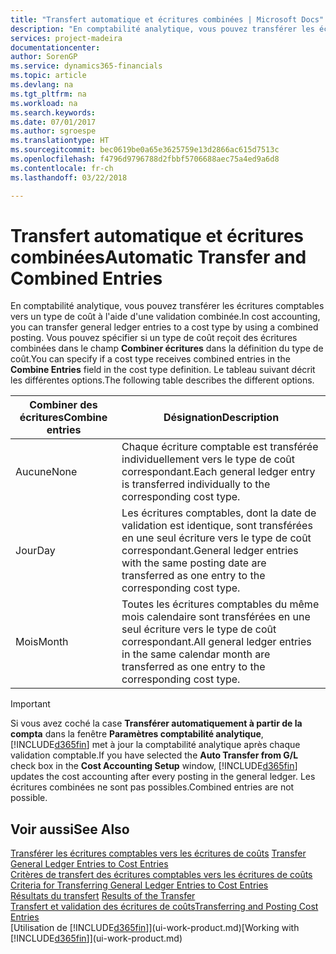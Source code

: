 ```yaml
---
title: "Transfert automatique et écritures combinées | Microsoft Docs"
description: "En comptabilité analytique, vous pouvez transférer les écritures comptables vers un type de coût à l'aide d'une validation combinée. Vous pouvez spécifier si un type de coût reçoit des écritures combinées dans le champ **Combiner écritures** dans la définition du type de coût. Le tableau suivant décrit les différentes options."
services: project-madeira
documentationcenter: 
author: SorenGP
ms.service: dynamics365-financials
ms.topic: article
ms.devlang: na
ms.tgt_pltfrm: na
ms.workload: na
ms.search.keywords: 
ms.date: 07/01/2017
ms.author: sgroespe
ms.translationtype: HT
ms.sourcegitcommit: bec0619be0a65e3625759e13d2866ac615d7513c
ms.openlocfilehash: f4796d9796788d2fbbf5706688aec75a4ed9a6d8
ms.contentlocale: fr-ch
ms.lasthandoff: 03/22/2018

---
```

# <a name="automatic-transfer-and-combined-entries"></a><span data-ttu-id="5bd26-105">Transfert automatique et écritures combinées</span><span class="sxs-lookup"><span data-stu-id="5bd26-105">Automatic Transfer and Combined Entries</span></span>
<span data-ttu-id="5bd26-106">En comptabilité analytique, vous pouvez transférer les écritures comptables vers un type de coût à l'aide d'une validation combinée.</span><span class="sxs-lookup"><span data-stu-id="5bd26-106">In cost accounting, you can transfer general ledger entries to a cost type by using a combined posting.</span></span> <span data-ttu-id="5bd26-107">Vous pouvez spécifier si un type de coût reçoit des écritures combinées dans le champ **Combiner écritures** dans la définition du type de coût.</span><span class="sxs-lookup"><span data-stu-id="5bd26-107">You can specify if a cost type receives combined entries in the **Combine Entries** field in the cost type definition.</span></span> <span data-ttu-id="5bd26-108">Le tableau suivant décrit les différentes options.</span><span class="sxs-lookup"><span data-stu-id="5bd26-108">The following table describes the different options.</span></span>  

|<span data-ttu-id="5bd26-109">Combiner des écritures</span><span class="sxs-lookup"><span data-stu-id="5bd26-109">Combine entries</span></span>|<span data-ttu-id="5bd26-110">Désignation</span><span class="sxs-lookup"><span data-stu-id="5bd26-110">Description</span></span>|  
|---------------------|-----------------|  
|<span data-ttu-id="5bd26-111">Aucune</span><span class="sxs-lookup"><span data-stu-id="5bd26-111">None</span></span>|<span data-ttu-id="5bd26-112">Chaque écriture comptable est transférée individuellement vers le type de coût correspondant.</span><span class="sxs-lookup"><span data-stu-id="5bd26-112">Each general ledger entry is transferred individually to the corresponding cost type.</span></span>|  
|<span data-ttu-id="5bd26-113">Jour</span><span class="sxs-lookup"><span data-stu-id="5bd26-113">Day</span></span>|<span data-ttu-id="5bd26-114">Les écritures comptables, dont la date de validation est identique, sont transférées en une seul écriture vers le type de coût correspondant.</span><span class="sxs-lookup"><span data-stu-id="5bd26-114">General ledger entries with the same posting date are transferred as one entry to the corresponding cost type.</span></span>|  
|<span data-ttu-id="5bd26-115">Mois</span><span class="sxs-lookup"><span data-stu-id="5bd26-115">Month</span></span>|<span data-ttu-id="5bd26-116">Toutes les écritures comptables du même mois calendaire sont transférées en une seul écriture vers le type de coût correspondant.</span><span class="sxs-lookup"><span data-stu-id="5bd26-116">All general ledger entries in the same calendar month are transferred as one entry to the corresponding cost type.</span></span>|  

> [!IMPORTANT]  
>  <span data-ttu-id="5bd26-117">Si vous avez coché la case **Transférer automatiquement à partir de la compta** dans la fenêtre **Paramètres comptabilité analytique**, [!INCLUDE[d365fin](includes/d365fin_md.md)] met à jour la comptabilité analytique après chaque validation comptable.</span><span class="sxs-lookup"><span data-stu-id="5bd26-117">If you have selected the **Auto Transfer from G/L** check box in the **Cost Accounting Setup** window, [!INCLUDE[d365fin](includes/d365fin_md.md)] updates the cost accounting after every posting in the general ledger.</span></span> <span data-ttu-id="5bd26-118">Les écritures combinées ne sont pas possibles.</span><span class="sxs-lookup"><span data-stu-id="5bd26-118">Combined entries are not possible.</span></span>  

## <a name="see-also"></a><span data-ttu-id="5bd26-119">Voir aussi</span><span class="sxs-lookup"><span data-stu-id="5bd26-119">See Also</span></span>  
 <span data-ttu-id="5bd26-120">[Transférer les écritures comptables vers les écritures de coûts](finance-how-to-transfer-general-ledger-entries-to-cost-entries.md) </span><span class="sxs-lookup"><span data-stu-id="5bd26-120">[Transfer General Ledger Entries to Cost Entries](finance-how-to-transfer-general-ledger-entries-to-cost-entries.md) </span></span>  
 <span data-ttu-id="5bd26-121">[Critères de transfert des écritures comptables vers les écritures de coûts](finance-criteria-for-transferring-general-ledger-entries-to-cost-entries.md) </span><span class="sxs-lookup"><span data-stu-id="5bd26-121">[Criteria for Transferring General Ledger Entries to Cost Entries](finance-criteria-for-transferring-general-ledger-entries-to-cost-entries.md) </span></span>  
 <span data-ttu-id="5bd26-122">[Résultats du transfert](finance-results-of-the-transfer.md) </span><span class="sxs-lookup"><span data-stu-id="5bd26-122">[Results of the Transfer](finance-results-of-the-transfer.md) </span></span>  
 [<span data-ttu-id="5bd26-123">Transfert et validation des écritures de coûts</span><span class="sxs-lookup"><span data-stu-id="5bd26-123">Transferring and Posting Cost Entries</span></span>](finance-transfer-and-post-cost-entries.md)  
 <span data-ttu-id="5bd26-124">[Utilisation de [!INCLUDE[d365fin](includes/d365fin_md.md)]](ui-work-product.md)</span><span class="sxs-lookup"><span data-stu-id="5bd26-124">[Working with [!INCLUDE[d365fin](includes/d365fin_md.md)]](ui-work-product.md)</span></span>

